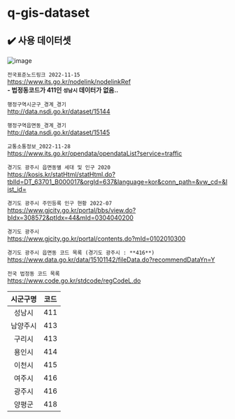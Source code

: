 # q-gis-dataset

## ✔️ 사용 데이터셋
![image](https://user-images.githubusercontent.com/99319638/204686789-d39d1234-8cdd-4dcf-9404-7d798bb552f1.png) </br>


`전국표준노드링크 2022-11-15` </br>
https://www.its.go.kr/nodelink/nodelinkRef </br>
**- 법정동코드가 411인 `성남시` 데이터가 없음..**

`행정구역시군구_경계_경기` </br>
http://data.nsdi.go.kr/dataset/15144

`행정구역읍면동_경계_경기` </br>
http://data.nsdi.go.kr/dataset/15145

`교통소통정보_2022-11-28` </br>
https://www.its.go.kr/opendata/opendataList?service=traffic

`경기도 광주시 읍면동별 세대 및 인구 2020` </br>
https://kosis.kr/statHtml/statHtml.do?tblId=DT_63701_B000017&orgId=637&language=kor&conn_path=&vw_cd=&list_id=

`경기도 광주시 주민등록 인구 현황 2022-07` </br>
https://www.gjcity.go.kr/portal/bbs/view.do?bIdx=308572&ptIdx=44&mId=0304040200

`경기도 광주시` </br>
https://www.gjcity.go.kr/portal/contents.do?mId=0102010300

`경기도 광주시 읍면동 코드 목록 (경기도 광주시 : **416**)` </br>
https://www.data.go.kr/data/15101142/fileData.do?recommendDataYn=Y

`전국 법정동 코드 목록` </br>
https://www.code.go.kr/stdcode/regCodeL.do

|시군구명|코드|
|:---:|:---:|
|성남시|411|
|남양주시|413|
|구리시|413|
|용인시|414|
|이천시|415|
|여주시|416|
|광주시|416|
|양평군|418|



